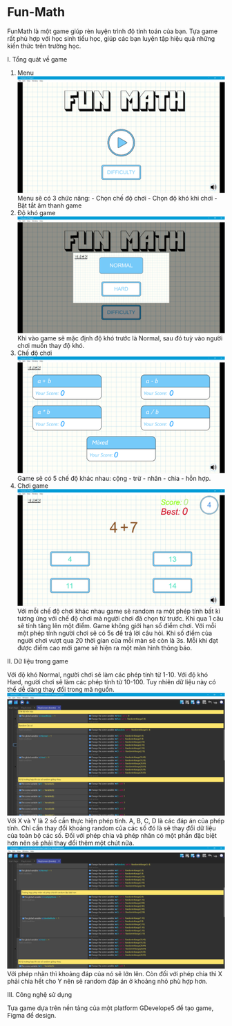 # Fun-Math
FunMath là một game giúp rèn luyện trình độ tính toán của bạn. Tựa game rất phù hợp với học sinh tiểu học, giúp các bạn luyện tập hiệu quả những kiến thức trên trường học.

I. Tổng quát về game
  1. Menu
    ![alt text](https://github.com/vinhdt912/Fun-Math/blob/master/Images/Menu.png)
    Menu sẽ có 3 chức năng: 
    - Chọn chế độ chơi
    - Chọn độ khó khi chơi
    - Bật tắt âm thanh game
  2. Độ khó game
    ![alt text](https://github.com/vinhdt912/Fun-Math/blob/master/Images/Difficult.png)
    Khi vào game sẽ mặc định độ khó trước là Normal, sau đó tuỳ vào người chơi muốn thay độ khó.
  3. Chế độ chơi
    ![alt text](https://github.com/vinhdt912/Fun-Math/blob/master/Images/Mode.png)
    Game sẽ có 5 chế độ khác nhau: cộng - trừ - nhân - chia - hỗn hợp.
  4. Chơi game
    ![alt text](https://github.com/vinhdt912/Fun-Math/blob/master/Images/Play.png)
    Với mỗi chế độ chơi khác nhau game sẽ random ra một phép tính bất kì tương ứng với chế độ chơi mà người chơi đã chọn từ trước. Khi qua 1 câu sẽ tính tăng lên một điểm. Game không giới hạn số điểm chơi. Với mỗi một phép tính người chơi sẽ có 5s để trả lời câu hỏi. Khi số điểm của người chơi vượt qua 20 thời gian của mỗi màn sẽ còn là 3s. Mỗi khi đạt được điểm cao mới game sẽ hiện ra một màn hình thông báo.
    
II. Dữ liệu trong game

  Với độ khó Normal, người chơi sẽ làm các phép tính từ 1-10. 
  Với độ khó Hard, người chơi sẽ làm các phép tính từ 10-100.
  Tuy nhiên dữ liệu này có thể dễ dàng thay đổi trong mã nguồn.
  ![alt text](https://github.com/vinhdt912/Fun-Math/blob/master/Images/Data.png)
  Với X và Y là 2 số cần thực hiện phép tính. A, B, C, D là các đáp án của phép tính. Chỉ cần thay đổi khoảng random của các số đó là sẽ thay đổi dữ liệu của toàn bộ các số.
  Đối với phép chia và phép nhân có một phần đặc biệt hơn nên sẽ phải thay đổi thêm một chút nữa.
  ![alt text](https://github.com/vinhdt912/Fun-Math/blob/master/Images/Data_2.png)
  Với phép nhân thì khoảng đáp của nó sẽ lớn lên. Còn đối với phép chia thì X phải chia hết cho Y nên sẽ random đáp án ở khoảng nhỏ phù hợp hơn.

III. Công nghệ sử dụng

  Tựa game dựa trên nền tảng của một platform GDevelope5 để tạo game, Figma để design.
